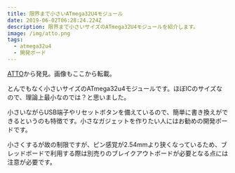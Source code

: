 ```yaml
---
title: 限界まで小さいATmega32U4モジュール
date: 2019-06-02T06:28:24.224Z
description: 限界まで小さいサイズのATmega32U4モジュールを紹介します。
image: /img/atto.png
tags:
  - atmega32u4
  - 開発ボード
---
```

[ATTO](https://nionics.com/)から発見。画像もここから転載。

とんでもなく小さいサイズのATmega32u4モジュールです。ほぼICのサイズなので、理論上最小なのでは？と思いました。

小さいながらUSB端子やリセットボタンを備えているので、簡単に書き換えができるというのも特徴です。小さなガジェットを作りたい人にはお勧めの開発ボードです。

小さくするが故の制限ですが、ピン感覚が2.54mmより狭くなっているため、ブレッドボードで利用する際は別売りのブレイクアウトボードが必要となる点には注意が必要です。

